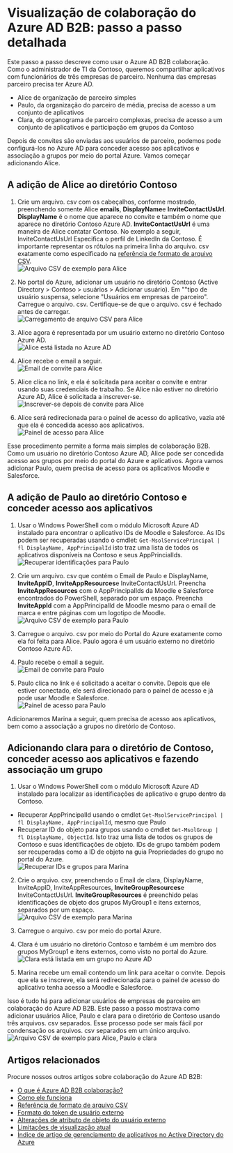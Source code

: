 <properties
   pageTitle="Explicação passo a passo detalhada de como usar a visualização de colaboração do Azure Active Directory B2B | Microsoft Azure"
   description="Colaboração do Azure Active Directory B2B oferece suporte a suas relações entre empresas habilitando parceiros de negócios seletivamente acessar seus aplicativos corporativos"
   services="active-directory"
   documentationCenter=""
   authors="viv-liu"
   manager="cliffdi"
   editor=""
   tags=""/>

<tags
   ms.service="active-directory"
   ms.devlang="NA"
   ms.topic="get-started-article"
   ms.tgt_pltfrm="NA"
   ms.workload="identity"
   ms.date="05/09/2016"
   ms.author="viviali"/>

# <a name="azure-ad-b2b-collaboration-preview-detailed-walkthrough"></a>Visualização de colaboração do Azure AD B2B: passo a passo detalhada

Este passo a passo descreve como usar o Azure AD B2B colaboração. Como o administrador de TI da Contoso, queremos compartilhar aplicativos com funcionários de três empresas de parceiro. Nenhuma das empresas parceiro precisa ter Azure AD.

- Alice de organização de parceiro simples
- Paulo, da organização do parceiro de média, precisa de acesso a um conjunto de aplicativos
- Clara, do organograma de parceiro complexas, precisa de acesso a um conjunto de aplicativos e participação em grupos da Contoso

Depois de convites são enviadas aos usuários de parceiro, podemos pode configurá-los no Azure AD para conceder acesso aos aplicativos e associação a grupos por meio do portal Azure. Vamos começar adicionando Alice.

## <a name="adding-alice-to-the-contoso-directory"></a>A adição de Alice ao diretório Contoso
1. Crie um arquivo. csv com os cabeçalhos, conforme mostrado, preenchendo somente Alice **emails**, **DisplayName**e **InviteContactUsUrl**. **DisplayName** é o nome que aparece no convite e também o nome que aparece no diretório Contoso Azure AD. **InviteContactUsUrl** é uma maneira de Alice contatar Contoso. No exemplo a seguir, InviteContactUsUrl Especifica o perfil de LinkedIn da Contoso. É importante representar os rótulos na primeira linha do arquivo. csv exatamente como especificado na [referência de formato de arquivo CSV](active-directory-b2b-references-csv-file-format.md).  
![Arquivo CSV de exemplo para Alice](./media/active-directory-b2b-detailed-walkthrough/AliceCSV.png)

2. No portal do Azure, adicionar um usuário no diretório Contoso (Active Directory > Contoso > usuários > Adicionar usuário). Em ""tipo de usuário suspensa, selecione "Usuários em empresas de parceiro". Carregue o arquivo. csv. Certifique-se de que o arquivo. csv é fechado antes de carregar.  
![Carregamento de arquivo CSV para Alice](./media/active-directory-b2b-detailed-walkthrough/AliceUpload.png)

3. Alice agora é representada por um usuário externo no diretório Contoso Azure AD.  
![Alice está listada no Azure AD](./media/active-directory-b2b-detailed-walkthrough/AliceInAD.png)

4. Alice recebe o email a seguir.  
![Email de convite para Alice](./media/active-directory-b2b-detailed-walkthrough/AliceEmail.png)

5. Alice clica no link, e ela é solicitada para aceitar o convite e entrar usando suas credenciais de trabalho. Se Alice não estiver no diretório Azure AD, Alice é solicitada a inscrever-se.  
![Inscrever-se depois de convite para Alice](./media/active-directory-b2b-detailed-walkthrough/AliceSignUp.png)

6. Alice será redirecionada para o painel de acesso do aplicativo, vazia até que ela é concedida acesso aos aplicativos.  
![Painel de acesso para Alice](./media/active-directory-b2b-detailed-walkthrough/AliceAccessPanel.png)

Esse procedimento permite a forma mais simples de colaboração B2B. Como um usuário no diretório Contoso Azure AD, Alice pode ser concedida acesso aos grupos por meio do portal do Azure e aplicativos. Agora vamos adicionar Paulo, quem precisa de acesso para os aplicativos Moodle e Salesforce.

## <a name="adding-bob-to-the-contoso-directory-and-granting-access-to-apps"></a>A adição de Paulo ao diretório Contoso e conceder acesso aos aplicativos
1. Usar o Windows PowerShell com o módulo Microsoft Azure AD instalado para encontrar o aplicativo IDs de Moodle e Salesforce. As IDs podem ser recuperadas usando o cmdlet: `Get-MsolServicePrincipal | fl DisplayName, AppPrincipalId` isto traz uma lista de todos os aplicativos disponíveis na Contoso e seus AppPrincialIds.  
![Recuperar identificações para Paulo](./media/active-directory-b2b-detailed-walkthrough/BobPowerShell.png)

2. Crie um arquivo. csv que contém o Email de Paulo e DisplayName, **InviteAppID**, **InviteAppResources**e InviteContactUsUrl. Preencha **InviteAppResources** com o AppPrincipalIds da Moodle e Salesforce encontrados do PowerShell, separado por um espaço. Preencha **InviteAppId** com a AppPrincipalId de Moodle mesmo para o email de marca e entre páginas com um logotipo de Moodle.  
![Arquivo CSV de exemplo para Paulo](./media/active-directory-b2b-detailed-walkthrough/BobCSV.png)

3. Carregue o arquivo. csv por meio do Portal do Azure exatamente como ela foi feita para Alice. Paulo agora é um usuário externo no diretório Contoso Azure AD.

4. Paulo recebe o email a seguir.  
![Email de convite para Paulo](./media/active-directory-b2b-detailed-walkthrough/BobEmail.png)

5. Paulo clica no link e é solicitado a aceitar o convite. Depois que ele estiver conectado, ele será direcionado para o painel de acesso e já pode usar Moodle e Salesforce.  
![Painel de acesso para Paulo](./media/active-directory-b2b-detailed-walkthrough/BobAccessPanel.png)

Adicionaremos Marina a seguir, quem precisa de acesso aos aplicativos, bem como a associação a grupos no diretório de Contoso.

## <a name="adding-carol-to-the-contoso-directory-granting-access-to-apps-and-giving-group-membership"></a>Adicionando clara para o diretório de Contoso, conceder acesso aos aplicativos e fazendo associação um grupo

1. Usar o Windows PowerShell com o módulo Microsoft Azure AD instalado para localizar as identificações de aplicativo e grupo dentro da Contoso.
 - Recuperar AppPrincipalId usando o cmdlet `Get-MsolServicePrincipal | fl DisplayName, AppPrincipalId`, mesmo que Paulo
 - Recuperar ID do objeto para grupos usando o cmdlet `Get-MsolGroup | fl DisplayName, ObjectId`. Isto traz uma lista de todos os grupos de Contoso e suas identificações de objeto. IDs de grupo também podem ser recuperadas como a ID de objeto na guia Propriedades do grupo no portal do Azure.  
![Recuperar IDs e grupos para Marina](./media/active-directory-b2b-detailed-walkthrough/CarolPowerShell.png)

2. Crie o arquivo. csv, preenchendo o Email de clara, DisplayName, InviteAppID, InviteAppResources, **InviteGroupResources**e InviteContactUsUrl. **InviteGroupResources** é preenchido pelas identificações de objeto dos grupos MyGroup1 e itens externos, separados por um espaço.  
![Arquivo CSV de exemplo para Marina](./media/active-directory-b2b-detailed-walkthrough/CarolCSV.png)

3. Carregue o arquivo. csv por meio do portal Azure.

4. Clara é um usuário no diretório Contoso e também é um membro dos grupos MyGroup1 e itens externos, como visto no portal do Azure.  
![Clara está listada em um grupo no Azure AD](./media/active-directory-b2b-detailed-walkthrough/CarolGroup.png)

5. Marina recebe um email contendo um link para aceitar o convite. Depois que ela se inscreve, ela será redirecionada para o painel de acesso do aplicativo tenha acesso a Moodle e Salesforce.  

Isso é tudo há para adicionar usuários de empresas de parceiro em colaboração do Azure AD B2B. Este passo a passo mostrava como adicionar usuários Alice, Paulo e clara para o diretório de Contoso usando três arquivos. csv separados. Esse processo pode ser mais fácil por condensação os arquivos. csv separados em um único arquivo.  
![Arquivo CSV de exemplo para Alice, Paulo e clara](./media/active-directory-b2b-detailed-walkthrough/CombinedCSV.png)

## <a name="related-articles"></a>Artigos relacionados
Procure nossos outros artigos sobre colaboração do Azure AD B2B:

- [O que é Azure AD B2B colaboração?](active-directory-b2b-what-is-azure-ad-b2b.md)
- [Como ele funciona](active-directory-b2b-how-it-works.md)
- [Referência de formato de arquivo CSV](active-directory-b2b-references-csv-file-format.md)
- [Formato do token de usuário externo](active-directory-b2b-references-external-user-token-format.md)
- [Alterações de atributo de objeto do usuário externo](active-directory-b2b-references-external-user-object-attribute-changes.md)
- [Limitações de visualização atual](active-directory-b2b-current-preview-limitations.md)
- [Índice de artigo de gerenciamento de aplicativos no Active Directory do Azure](active-directory-apps-index.md)
